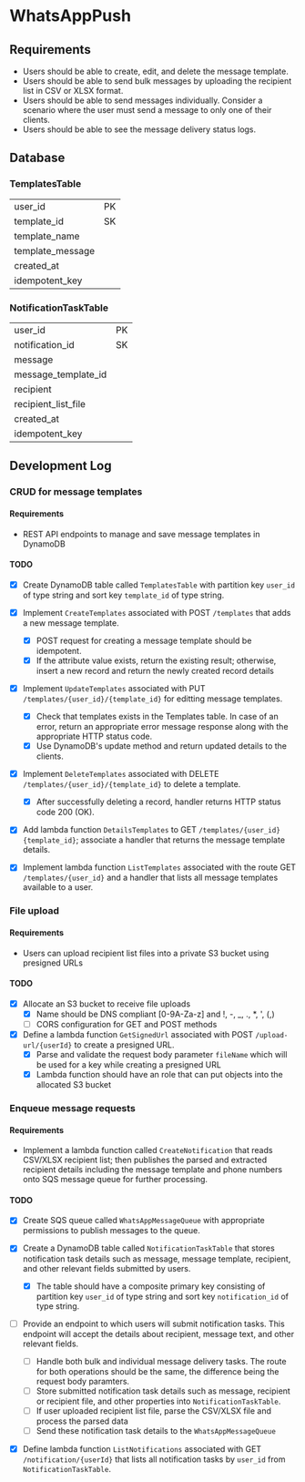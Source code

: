 # WhatsAppPush

## Requirements

- Users should be able to create, edit, and delete the message template.
- Users should be able to send bulk messages by uploading the recipient list in CSV or XLSX format.
- Users should be able to send messages individually. Consider a scenario where the user must send a message to only one of their clients.
- Users should be able to see the message delivery status logs.

## Database

### TemplatesTable

| | |
| --- | --- |
| user_id | PK |
| template_id | SK |
| template_name |  |
| template_message |  |
| created_at |  |
| idempotent_key |  |

### NotificationTaskTable

| | |
| -- | -- |
| user_id | PK |
| notification_id | SK |
| message | |
| message_template_id | |
| recipient | |
| recipient_list_file | |
| created_at | |
| idempotent_key |  |

## Development Log

### CRUD for message templates

#### Requirements

- REST API endpoints to manage and save message templates in DynamoDB

#### TODO

- [x] Create DynamoDB table called `TemplatesTable` with partition key `user_id` of type string and sort key `template_id` of type string.

- [x] Implement `CreateTemplates` associated with POST `/templates` that adds a new message template.
    - [x] POST request for creating a message template should be idempotent.
    - [x] If the attribute value exists, return the existing result; otherwise, insert a new record and return the newly created record details

- [x] Implement `UpdateTemplates` associated with PUT `/templates/{user_id}/{template_id}` for editting message templates.
    - [x] Check that templates exists in the Templates table. In case of an error, return an appropriate error message response along with the appropriate HTTP status code.
    - [x] Use DynamoDB's update method and return updated details to the clients.

- [x] Implement `DeleteTemplates` associated with DELETE `/templates/{user_id}/{template_id}` to delete a template.
    - [x] After successfully deleting a record, handler returns HTTP status code 200 (OK).

- [x] Add lambda function `DetailsTemplates` to GET `/templates/{user_id}{template_id}`; associate a handler that returns the message template details.

- [x] Implement lambda function `ListTemplates` associated with the route GET `/templates/{user_id}` and a handler that lists all message templates available to a user.

### File upload

#### Requirements

- Users can upload recipient list files into a private S3 bucket using presigned URLs

#### TODO

- [x] Allocate an S3 bucket to receive file uploads
    - [x] Name should be DNS compliant [0-9A-Za-z] and !, -, _, ., *, ', (,)
    - [ ] CORS configuration for GET and POST methods

- [x] Define a lambda function `GetSignedUrl` associated with POST `/upload-url/{userId}` to create a presigned URL.
    - [x] Parse and validate the request body parameter `fileName` which will be used for a key while creating a presigned URL
    - [x] Lambda function should have an role that can put objects into the allocated S3 bucket

### Enqueue message requests

#### Requirements

- Implement a lambda function called `CreateNotification` that reads CSV/XLSX recipient list; then publishes the parsed and extracted recipient details including the message template and phone numbers onto SQS message queue for further processing.

#### TODO

- [x] Create SQS queue called `WhatsAppMessageQueue` with appropriate permissions to publish messages to the queue.

- [x] Create a DynamoDB table called `NotificationTaskTable` that stores notification task details such as message, message template, recipient, and other relevant fields submitted by users.
    - [x] The table should have a composite primary key consisting of partition key `user_id` of type string and sort key `notification_id` of type string.

- [ ] Provide an endpoint to which users will submit notification tasks. This endpoint will accept the details about recipient, message text, and other relevant fields.
    - [ ] Handle both bulk and individual message delivery tasks. The route for both operations should be the same, the difference being the request body paramters.
    - [ ] Store submitted notification task details such as message, recipient or recipient file, and other properties into `NotificationTaskTable`.
    - [ ] If user uploaded recipient list file, parse the CSV/XLSX file and process the parsed data
    - [ ] Send these notification task details to the `WhatsAppMessageQueue`

- [x] Define lambda function `ListNotifications` associated with GET `/notification/{userId}` that lists all notification tasks by `user_id` from `NotificationTaskTable`.
